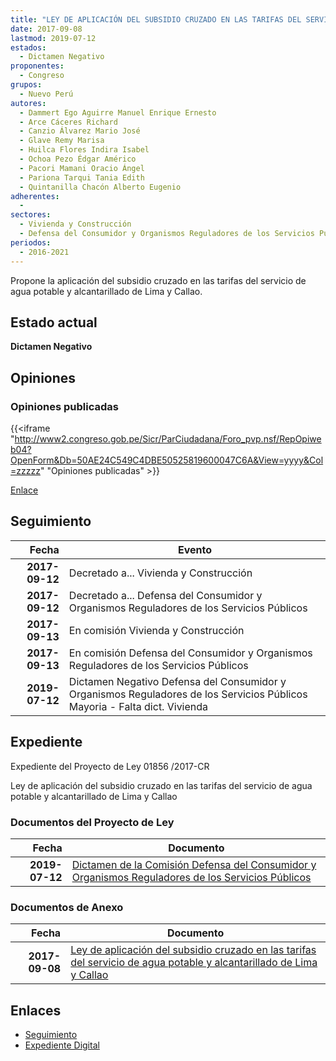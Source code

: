 ```yaml
---
title: "LEY DE APLICACIÓN DEL SUBSIDIO CRUZADO EN LAS TARIFAS DEL SERVICIO DE AGUA POTABLE Y ALCANTARILLADO DE LIMA Y CALLAO"
date: 2017-09-08
lastmod: 2019-07-12
estados: 
  - Dictamen Negativo
proponentes: 
  - Congreso
grupos: 
  - Nuevo Perú
autores: 
  - Dammert Ego Aguirre Manuel Enrique Ernesto
  - Arce Cáceres Richard
  - Canzio Álvarez Mario José
  - Glave Remy Marisa
  - Huilca Flores Indira Isabel
  - Ochoa Pezo Édgar Américo
  - Pacori Mamani Oracio Ángel
  - Pariona Tarqui Tania Edith
  - Quintanilla Chacón Alberto Eugenio
adherentes: 
  - 
sectores: 
  - Vivienda y Construcción
  - Defensa del Consumidor y Organismos Reguladores de los Servicios Públicos
periodos: 
  - 2016-2021
---
```


Propone la aplicación del subsidio cruzado en las tarifas del servicio de agua potable y alcantarillado de Lima y Callao.


## Estado actual

**Dictamen Negativo**

## Opiniones

### Opiniones publicadas

{{<iframe "http://www2.congreso.gob.pe/Sicr/ParCiudadana/Foro_pvp.nsf/RepOpiweb04?OpenForm&Db=50AE24C549C4DBE50525819600047C6A&View=yyyy&Col=zzzzz" "Opiniones publicadas" >}}

[Enlace](http://www2.congreso.gob.pe/Sicr/ParCiudadana/Foro_pvp.nsf/RepOpiweb04?OpenForm&Db=50AE24C549C4DBE50525819600047C6A&View=yyyy&Col=zzzzz)

## Seguimiento

| Fecha | Evento |
|------:|--------|
| **2017-09-12** | Decretado a... Vivienda y Construcción|
| **2017-09-12** | Decretado a... Defensa del Consumidor y Organismos Reguladores de los Servicios Públicos|
| **2017-09-13** | En comisión Vivienda y Construcción|
| **2017-09-13** | En comisión Defensa del Consumidor y Organismos Reguladores de los Servicios Públicos|
| **2019-07-12** | Dictamen Negativo Defensa del Consumidor y Organismos Reguladores de los Servicios Públicos Mayoria - Falta dict. Vivienda|


## Expediente

Expediente del Proyecto de Ley 01856 /2017-CR

Ley de aplicación del subsidio cruzado en las tarifas del servicio de agua potable y alcantarillado de Lima y Callao


### Documentos del Proyecto de Ley

| Fecha | Documento |
|------:|--------|
| **2019-07-12** | [Dictamen de la Comisión Defensa del Consumidor y Organismos Reguladores de los Servicios Públicos](http://www.leyes.congreso.gob.pe/Documentos/2016_2021/Dictamenes/Proyectos_de_Ley/01856DC06MAY20190712.pdf) |

### Documentos de Anexo

| Fecha | Documento |
|------:|--------|
| **2017-09-08** | [Ley de aplicación del subsidio cruzado en las tarifas del servicio de agua potable y alcantarillado de Lima y Callao](http://www.leyes.congreso.gob.pe/Documentos/2016_2021/Proyectos_de_Ley_y_de_Resoluciones_Legislativas/PL0185620170908..pdf) |

## Enlaces 

- [Seguimiento](http://www2.congreso.gob.pe/Sicr/TraDocEstProc/CLProLey2016.nsf/f7fff46988ca05b1052578e100829cc7/09a8e18f82762702052581950074e1a6?OpenDocument)
- [Expediente Digital](http://www2.congreso.gob.pe/Sicr/TraDocEstProc/CLProLey2016.nsf/f7fff46988ca05b1052578e100829cc7/09a8e18f82762702052581950074e1a6?OpenDocument&Click=05257FB7005EB655.eb71d0cf91d8294e05256cdf006b5706/$Body/0.1C6C)
